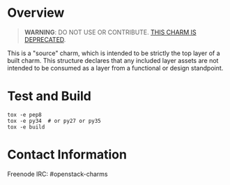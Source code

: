# Overview

> **WARNING**: DO NOT USE OR CONTRIBUTE.
> [THIS CHARM IS DEPRECATED](https://docs.openstack.org/charm-guide/latest/openstack-charms.html).

This is a "source" charm, which is intended to be strictly the top
layer of a built charm.  This structure declares that any included
layer assets are not intended to be consumed as a layer from a
functional or design standpoint.

# Test and Build

```
tox -e pep8
tox -e py34  # or py27 or py35
tox -e build
```

# Contact Information

Freenode IRC: #openstack-charms

